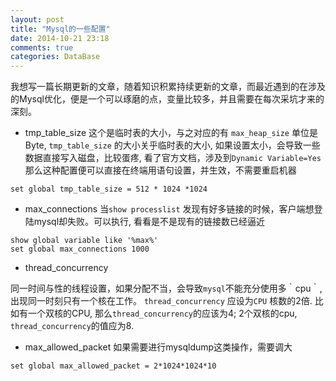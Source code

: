 ```yaml
---
layout: post
title: "Mysql的一些配置"
date: 2014-10-21 23:18
comments: true
categories: DataBase
---
```


我想写一篇长期更新的文章，随着知识积累持续更新的文章，而最近遇到的在涉及的Mysql优化，便是一个可以琢磨的点，变量比较多，并且需要在每次采坑才来的深刻。

* tmp_table_size
这个是临时表的大小，与之对应的有 `max_heap_size` 单位是Byte, `tmp_table_size` 的大小关乎临时表的大小, 如果设置太小，会导致一些数据直接写入磁盘，比较蛋疼, 看了官方文档，涉及到`Dynamic Variable=Yes`
那么这种配置便可以直接在终端用语句设置，并生效，不需要重启机器

```
set global tmp_table_size = 512 * 1024 *1024 
```

* max_connections
当`show processlist` 发现有好多链接的时候，客户端想登陆mysql却失败。可以执行, 看看是不是现有的链接数已经逼近

```
show global variable like '%max%'
set global max_connections 1000
```
* thread_concurrency

同一时间与性的线程设置，如果分配不当，会导致`mysql`不能充分使用多｀cpu｀, 出现同一时刻只有一个核在工作。
`thread_concurrency` 应设为`CPU` 核数的2倍. 比如有一个双核的CPU, 那么`thread_concurrency`的应该为4; 2个双核的cpu, `thread_concurrency`的值应为8.

* max_allowed_packet
如果需要进行mysqldump这类操作，需要调大

```
set global max_allowed_packet = 2*1024*1024*10
```
